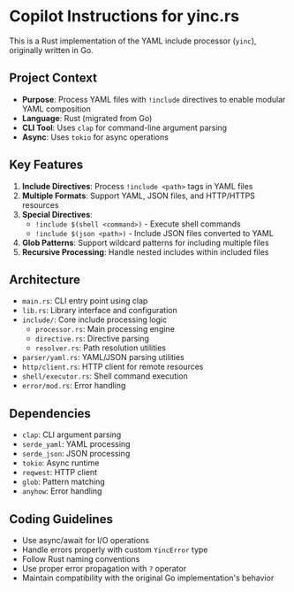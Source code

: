 <!-- Use this file to provide workspace-specific custom instructions to Copilot. For more details, visit https://code.visualstudio.com/docs/copilot/copilot-customization#_use-a-githubcopilotinstructionsmd-file -->

# Copilot Instructions for yinc.rs

This is a Rust implementation of the YAML include processor (`yinc`), originally written in Go.

## Project Context

- **Purpose**: Process YAML files with `!include` directives to enable modular YAML composition
- **Language**: Rust (migrated from Go)
- **CLI Tool**: Uses `clap` for command-line argument parsing
- **Async**: Uses `tokio` for async operations

## Key Features

1. **Include Directives**: Process `!include <path>` tags in YAML files
2. **Multiple Formats**: Support YAML, JSON files, and HTTP/HTTPS resources
3. **Special Directives**: 
   - `!include $(shell <command>)` - Execute shell commands
   - `!include $(json <path>)` - Include JSON files converted to YAML
4. **Glob Patterns**: Support wildcard patterns for including multiple files
5. **Recursive Processing**: Handle nested includes within included files

## Architecture

- `main.rs`: CLI entry point using clap
- `lib.rs`: Library interface and configuration
- `include/`: Core include processing logic
  - `processor.rs`: Main processing engine
  - `directive.rs`: Directive parsing
  - `resolver.rs`: Path resolution utilities
- `parser/yaml.rs`: YAML/JSON parsing utilities
- `http/client.rs`: HTTP client for remote resources
- `shell/executor.rs`: Shell command execution
- `error/mod.rs`: Error handling

## Dependencies

- `clap`: CLI argument parsing
- `serde_yaml`: YAML processing
- `serde_json`: JSON processing
- `tokio`: Async runtime
- `reqwest`: HTTP client
- `glob`: Pattern matching
- `anyhow`: Error handling

## Coding Guidelines

- Use async/await for I/O operations
- Handle errors properly with custom `YincError` type
- Follow Rust naming conventions
- Use proper error propagation with `?` operator
- Maintain compatibility with the original Go implementation's behavior
